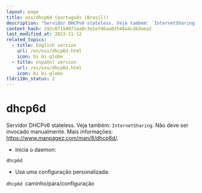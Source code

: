```yaml
---
layout: page
title: osx/dhcp6d (português (Brasil))
description: "Servidor DHCPv6 stateless. Veja também: `InternetSharing`."
content_hash: 292c07150071aa0c3e1e746aa03548a4cdb3eea2
last_modified_at: 2023-11-12
related_topics:
  - title: English version
    url: /en/osx/dhcp6d.html
    icon: bi bi-globe
  - title: español version
    url: /es/osx/dhcp6d.html
    icon: bi bi-globe
tldri18n_status: 2
---
```

# dhcp6d

Servidor DHCPv6 stateless. Veja também: `InternetSharing`.
Não deve ser invocado manualmente.
Mais informações: <https://www.manpagez.com/man/8/dhcp6d/>.

- Inicia o daemon:

`dhcp6d`

- Usa uma configuração personalizada:

`dhcp6d `<span class="tldr-var badge badge-pill bg-dark-lm bg-white-dm text-white-lm text-dark-dm font-weight-bold">caminho/para/configuração</span>
